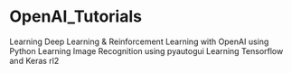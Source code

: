 # OpenAI_Tutorials
Learning Deep Learning &amp; Reinforcement Learning with OpenAI using Python
Learning Image Recognition using pyautogui
Learning Tensorflow and Keras rl2
